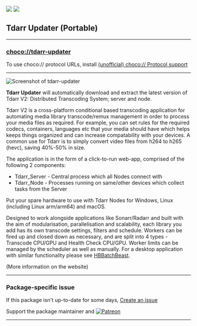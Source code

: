[![](https://img.shields.io/chocolatey/v/tdarr-updater?color=green&label=tdarr-updater)](https://chocolatey.org/packages/tdarr-updater) [![](https://img.shields.io/chocolatey/dt/tdarr-updater)](https://chocolatey.org/packages/tdarr-updater)

## Tdarr Updater (Portable)

---

### [choco://tdarr-updater](choco://tdarr-updater)
To use choco:// protocol URLs, install [(unofficial) choco:// Protocol support ](https://chocolatey.org/packages/choco-protocol-support)

---

![Screenshot of tdarr-updater](https://cdn.staticaly.com/gh/tunisiano187/ChocolateyPackages/master/tdarr-updater/tdarr-updater_screenshot.png)


**Tdarr Updater** will automatically download and extract the latest version of Tdarr V2: Distributed Transcoding System; server and node.

Tdarr V2 is a cross-platform conditional based transcoding application for automating media library transcode/remux management in order to process your media files as required. For example, you can set rules for the required codecs, containers, languages etc that your media should have which helps keeps things organized and can increase compatability with your devices. A common use for Tdarr is to simply convert video files from h264 to h265 (hevc), saving 40%-50% in size.

The application is in the form of a click-to-run web-app, comprised of the following 2 components:

* Tdarr_Server - Central process which all Nodes connect with
* Tdarr_Node - Processes running on same/other devices which collect tasks from the Server

Put your spare hardware to use with Tdarr Nodes for Windows, Linux (including Linux arm/arm64) and macOS.

Designed to work alongside applications like Sonarr/Radarr and built with the aim of modularisation, parallelisation and scalability, each library you add has its own transcode settings, filters and schedule. Workers can be fired up and closed down as necessary, and are split into 4 types - Transcode CPU/GPU and Health Check CPU/GPU. Worker limits can be managed by the scheduler as well as manually. For a desktop application with similar functionality please see [HBBatchBeast](https://community.chocolatey.org/packages/hbbatchbeast).

(More information on the website)


---

### Package-specific issue
If this package isn't up-to-date for some days, [Create an issue](https://github.com/tunisiano187/Chocolatey-packages/issues/new/choose)

Support the package maintainer and [![Patreon](https://cdn.jsdelivr.net/gh/tunisiano187/Chocolatey-packages@d15c4e19c709e7148588d4523ffc6dd3cd3c7e5e/icons/patreon.png)](https://www.patreon.com/tunisiano)

---